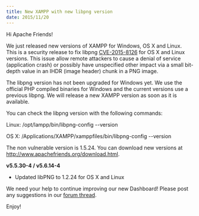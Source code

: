 ```yaml
---
title: New XAMPP with new libpng version
date: 2015/11/20
---
```


Hi Apache Friends!

We just released new versions of XAMPP for Windows, OS X and Linux. This is a security release to fix libpng <a href="https://web.nvd.nist.gov/view/vuln/detail?vulnId=CVE-2015-8126">CVE-2015-8126</a> for OS X and Linux versions. This issue allow remote attackers to cause a denial of service (application crash) or possibly have unspecified other impact via a small bit-depth value in an IHDR (image header) chunk in a PNG image.

The libpng version has not been upgraded for Windows yet. We use the official PHP compiled binaries for Windows and the current versions use a previous libpng. We will release a new XAMPP version as soon as it is available.

You can check the libpng version with the following commands:

Linux: /opt/lampp/bin/libpng-config --version

OS X: /Applications/XAMPP/xamppfiles/bin/libpng-config --version


The non vulnerable version is 1.5.24. You can download new versions at <a href="http://www.apachefriends.org/download.html">http://www.apachefriends.org/download.html</a>.

<b>v5.5.30-4 / v5.6.14-4</b>

- Updated libPNG to 1.2.24 for OS X and Linux

We need your help to continue improving our new Dashboard! Please post any suggestions in our <a href="https://community.apachefriends.org/f/viewtopic.php?f=1&t=69810">forum thread</a>.

Enjoy!
